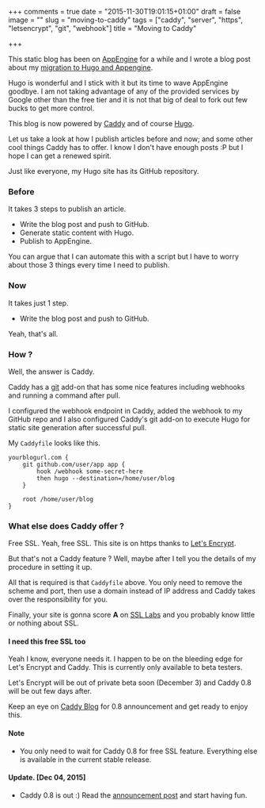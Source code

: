 +++
comments = true
date = "2015-11-30T19:01:15+01:00"
draft = false
image = ""
slug = "moving-to-caddy"
tags = ["caddy", "server", "https", "letsencrypt", "git", "webhook"]
title = "Moving to Caddy"

+++

This static blog has been on [AppEngine](http://cloud.google.com/appengine) for a while and I wrote a blog post about my [migration to Hugo and Appengine](/moving-to-hugo).

Hugo is wonderful and I stick with it but its time to wave AppEngine goodbye. I am not taking advantage of any of the provided services by Google other than the free tier and it is
not that big of deal to fork out few bucks to get more control.

This blog is now powered by [Caddy](http://caddyserver.com) and of course [Hugo](http://gohugo.io).

Let us take a look at how I publish articles before and now; and some other cool things Caddy has to offer. I know I don't have enough posts :P but I hope I can get a renewed spirit.

Just like everyone, my Hugo site has its GitHub repository.

### Before

It takes 3 steps to publish an article.

* Write the blog post and push to GitHub.
* Generate static content with Hugo.
* Publish to AppEngine.

You can argue that I can automate this with a script but I have to worry about those 3 things every time I need to publish.

### Now

It takes just 1 step.

* Write the blog post and push to GitHub.

Yeah, that's all.

### How ?

Well, the answer is Caddy.

Caddy has a [git](http://caddyserver.com/docs/git) add-on that has some nice features including webhooks and running a command after pull.

I configured the webhook endpoint in Caddy, added the webhook to my GitHub repo and I also configured Caddy's git add-on to execute Hugo for static site generation after successful pull.

My `Caddyfile` looks like this.
```
yourblogurl.com {
	git github.com/user/app app {
		hook /webhook some-secret-here
		then hugo --destination=/home/user/blog
	}

	root /home/user/blog
}
```

### What else does Caddy offer ?

Free SSL. Yeah, free SSL. This site is on https thanks to [Let's Encrypt](http://letsencrypt.org).

But that's not a Caddy feature ? Well, maybe after I tell you the details of my procedure in setting it up.

All that is required is that `Caddyfile` above. You only need to remove the scheme and port, then use a domain instead of IP address and Caddy takes over the responsibility for you.

Finally, your site is gonna score **A** on [SSL Labs](https://www.ssllabs.com/ssltest/analyze.html?d=abiosoft.com) and you probably know little or nothing about SSL.

#### I need this free SSL too
Yeah I know, everyone needs it. I happen to be on the bleeding edge for Let's Encrypt and Caddy. This is currently only available to beta testers.

Let's Encrypt will be out of private beta soon (December 3) and Caddy 0.8 will be out few days after.

Keep an eye on [Caddy Blog](http://caddyserver.com/blog) for 0.8 announcement and get ready to enjoy this.

#### Note
* You only need to wait for Caddy 0.8 for free SSL feature. Everything else is available in the current stable release.

#### Update. [Dec 04, 2015]
* Caddy 0.8 is out :) Read the [announcement post](https://caddyserver.com/blog/caddy-0_8-released) and start having fun. 
